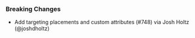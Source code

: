 ### Breaking Changes
* Add targeting placements and custom attributes (#748) via Josh Holtz (@joshdholtz)
